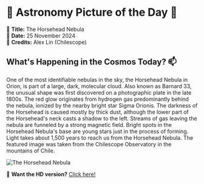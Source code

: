 # 🌌 **Astronomy Picture of the Day** 🌌

🔭 **Title:** The Horsehead Nebula  
📅 **Date:** 25 November 2024  
📸 **Credits:** 
Alex Lin 
(Chilescope) 
  

## **What's Happening in the Cosmos Today?** 📫

One of the most identifiable nebulas in the sky, the Horsehead Nebula in Orion, is part of a large, dark, molecular cloud.  Also known as Barnard 33, the unusual shape was first discovered on a photographic plate in the late 1800s.  The red glow originates from hydrogen gas predominantly behind the nebula, ionized by the nearby bright star Sigma Orionis.  The darkness of the Horsehead is caused mostly by thick dust, although the lower part of the Horsehead's neck casts a shadow to the left.  Streams of gas leaving the nebula are funneled by a strong magnetic field.  Bright spots in the Horsehead Nebula's base are young stars just in the process of forming.  Light takes about 1,500 years to reach us from the Horsehead Nebula.  The featured image was taken from the Chilescope Observatory in the mountains of Chile.


![The Horsehead Nebula](https://apod.nasa.gov/apod/image/2411/Horsehead_Lin_960.jpg)

🌠 **Want the HD version?** [Click here!](https://apod.nasa.gov/apod/image/2411/Horsehead_Lin_2596.jpg)
